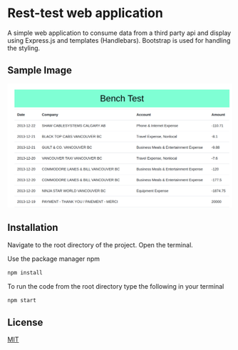 # Rest-test web application
A simple web application to consume data from a third party api and display using Express.js and templates (Handlebars). Bootstrap is used for handling the styling.  

## Sample Image
![Screenshot](demo.png)


## Installation

Navigate to the root directory of the project. Open the terminal.

Use the package manager npm

```bash
npm install
```

To run the code from the root directory type the following in your terminal
```bash
npm start
```

## License
[MIT](https://choosealicense.com/licenses/mit/)

